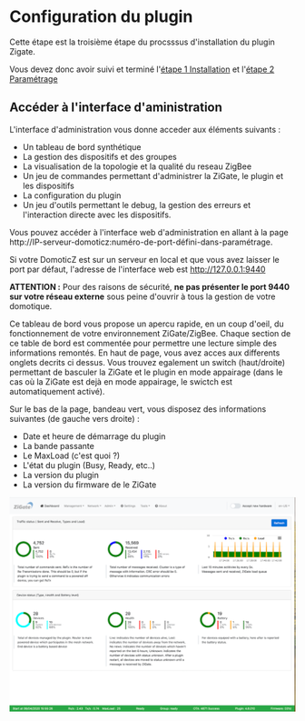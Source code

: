 # Configuration du plugin


Cette étape est la troisième étape du procsssus d'installation du plugin Zigate.

Vous devez donc avoir suivi et terminé l'[étape 1 Installation](Installation.md) et l'[étape 2 Paramétrage](Parametrage.md)

## Accéder à l'interface d'aministration

L'interface d'administration vous donne acceder aux éléments suivants :
- Un tableau de bord synthétique
- La gestion des dispositifs et des groupes
- La visualisation de la topologie et la qualité du reseau ZigBee
- Un jeu de commandes permettant d'administrer la ZiGate, le plugin et les dispositifs
- La configuration du plugin
- Un jeu d'outils permettant le debug, la gestion des erreurs et l'interaction directe avec les dispositifs.

Vous pouvez accéder à l'interface web d'administration en allant à la page http://IP-serveur-domoticz:numéro-de-port-défini-dans-paramétrage.

Si votre DomoticZ est sur un serveur en local et que vous avez laisser le port par défaut, l'adresse de l'interface web est http://127.0.0.1:9440

**ATTENTION :** Pour des raisons de sécurité, **ne pas présenter le port 9440 sur votre réseau externe** sous peine d'ouvrir à tous la gestion de votre domotique.

Ce tableau de bord vous propose un apercu rapide, en un coup d'oeil, du fonctionnement de votre environnement ZiGate/ZigBee.
Chaque section de ce table de bord est commentée pour permettre une lecture simple des informations remontés.
En haut de page, vous avez acces aux differents onglets decrits ci dessus. Vous trouvez egalement un switch (haut/droite) permettant de basculer la ZiGate et le plugin en mode appairage (dans le cas où la ZiGate est dejà en mode appairage, le swictch est automatiquement activé).

Sur le bas de la page, bandeau vert, vous disposez des informations suivantes (de gauche vers droite) :
- Date et heure de démarrage du plugin
- La bande passante 
- Le MaxLoad (c'est quoi ?)
- L'état du plugin (Busy, Ready, etc..)
- La version du plugin
- La version du firmware de le ZiGate

![Zigate Web Admin Interface](../Images/Dashboard.png)

